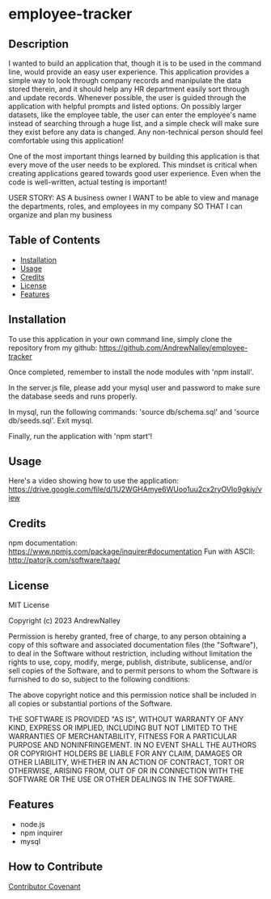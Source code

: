 # employee-tracker

## Description

I wanted to build an application that, though it is to be used in the command line, would provide an easy user experience. This application provides a simple way to look through company records and manipulate the data stored therein, and it should help any HR department easily sort through and update records. Whenever possible, the user is guided through the application with helpful prompts and listed options. On possibly larger datasets, like the employee table, the user can enter the employee's name instead of searching through a huge list, and a simple check will make sure they exist before any data is changed. Any non-technical person should feel comfortable using this application!

One of the most important things learned by building this application is that every move of the user needs to be explored. This mindset is critical when creating applications geared towards good user experience. Even when the code is well-written, actual testing is important! 

USER STORY:
AS A business owner
I WANT to be able to view and manage the departments, roles, and employees in my company
SO THAT I can organize and plan my business


## Table of Contents 

- [Installation](#installation)
- [Usage](#usage)
- [Credits](#credits)
- [License](#license)
- [Features](#features)



## Installation

To use this application in your own command line, simply clone the repository from my github: https://github.com/AndrewNalley/employee-tracker

Once completed, remember to install the node modules with 'npm install'.

In the server.js file, please add your mysql user and password to make sure the database seeds and runs properly.

In mysql, run the following commands: 'source db/schema.sql' and 'source db/seeds.sql'. Exit mysql.

Finally, run the application with 'npm start'!


## Usage

Here's a video showing how to use the application:
https://drive.google.com/file/d/1U2WGHAmye6WUoo1uu2cx2ryOVIo9gkiy/view


## Credits

npm documentation: https://www.npmjs.com/package/inquirer#documentation
Fun with ASCII: http://patorjk.com/software/taag/

## License

MIT License

Copyright (c) 2023 AndrewNalley

Permission is hereby granted, free of charge, to any person obtaining a copy
of this software and associated documentation files (the "Software"), to deal
in the Software without restriction, including without limitation the rights
to use, copy, modify, merge, publish, distribute, sublicense, and/or sell
copies of the Software, and to permit persons to whom the Software is
furnished to do so, subject to the following conditions:

The above copyright notice and this permission notice shall be included in all
copies or substantial portions of the Software.

THE SOFTWARE IS PROVIDED "AS IS", WITHOUT WARRANTY OF ANY KIND, EXPRESS OR
IMPLIED, INCLUDING BUT NOT LIMITED TO THE WARRANTIES OF MERCHANTABILITY,
FITNESS FOR A PARTICULAR PURPOSE AND NONINFRINGEMENT. IN NO EVENT SHALL THE
AUTHORS OR COPYRIGHT HOLDERS BE LIABLE FOR ANY CLAIM, DAMAGES OR OTHER
LIABILITY, WHETHER IN AN ACTION OF CONTRACT, TORT OR OTHERWISE, ARISING FROM,
OUT OF OR IN CONNECTION WITH THE SOFTWARE OR THE USE OR OTHER DEALINGS IN THE
SOFTWARE.


## Features

- node.js
- npm inquirer
- mysql

## How to Contribute

[Contributor Covenant](https://www.contributor-covenant.org/)

